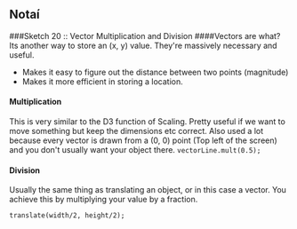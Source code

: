 ## Notaí

###Sketch 20 :: Vector Multiplication and Division
####Vectors are what?
Its another way to store an (x, y) value. They're massively necessary and useful.
- Makes it easy to figure out the distance between two points (magnitude)
- Makes it more efficient in storing a location.


#### Multiplication

This is very similar to the D3 function of Scaling. Pretty useful if we want to move something but keep the dimensions etc correct.
Also used a lot because every vector is drawn from a (0, 0) point (Top left of the screen) and you don't usually want your object there.
``` vectorLine.mult(0.5); ```


#### Division
Usually the same thing as translating an object, or in this case a vector.
You achieve this by multiplying your value by a fraction.

``` translate(width/2, height/2); ```
